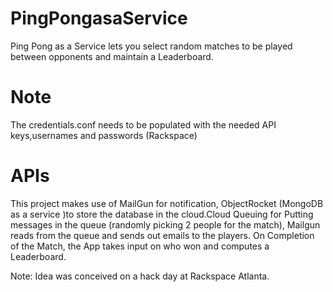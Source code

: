 PingPongasaService
==================

Ping Pong as a Service lets you select random matches to be played between opponents and maintain a Leaderboard.

Note
========
The credentials.conf needs to be populated with the needed API keys,usernames and passwords (Rackspace)

APIs
========
This project makes use of MailGun for notification, ObjectRocket (MongoDB as a service )to store the database in the cloud.Cloud Queuing for Putting messages in the queue (randomly picking 2 people for the match), Mailgun reads from the queue and sends out emails to the players. On Completion of the Match, the App takes input on who won and computes a Leaderboard.

Note: Idea was conceived on a hack day at Rackspace Atlanta.
